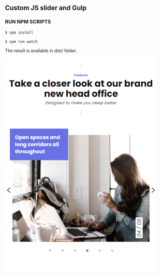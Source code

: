 <h2> Custom JS slider and Gulp </h2>

<h3> RUN NPM SCRIPTS </h3>

<pre class="notranslate">
<code>$ npm install</code>
</pre>

<pre class="notranslate">
<code>$ npm run watch</code>
</pre>

The result is available in dist/ folder.

![Descktop](./images/desktop.png)
